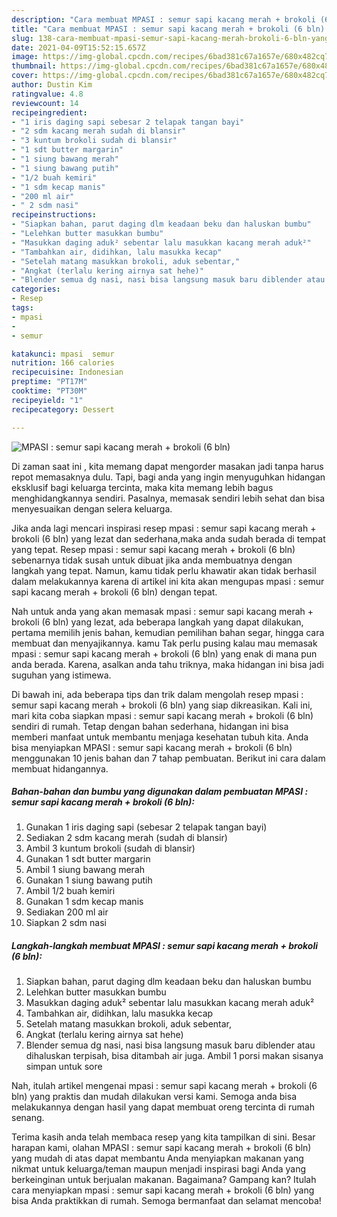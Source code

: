 ```yaml
---
description: "Cara membuat MPASI : semur sapi kacang merah + brokoli (6 bln) yang enak dan Mudah Dibuat"
title: "Cara membuat MPASI : semur sapi kacang merah + brokoli (6 bln) yang enak dan Mudah Dibuat"
slug: 138-cara-membuat-mpasi-semur-sapi-kacang-merah-brokoli-6-bln-yang-enak-dan-mudah-dibuat
date: 2021-04-09T15:52:15.657Z
image: https://img-global.cpcdn.com/recipes/6bad381c67a1657e/680x482cq70/mpasi-semur-sapi-kacang-merah-brokoli-6-bln-foto-resep-utama.jpg
thumbnail: https://img-global.cpcdn.com/recipes/6bad381c67a1657e/680x482cq70/mpasi-semur-sapi-kacang-merah-brokoli-6-bln-foto-resep-utama.jpg
cover: https://img-global.cpcdn.com/recipes/6bad381c67a1657e/680x482cq70/mpasi-semur-sapi-kacang-merah-brokoli-6-bln-foto-resep-utama.jpg
author: Dustin Kim
ratingvalue: 4.8
reviewcount: 14
recipeingredient:
- "1 iris daging sapi sebesar 2 telapak tangan bayi"
- "2 sdm kacang merah sudah di blansir"
- "3 kuntum brokoli sudah di blansir"
- "1 sdt butter margarin"
- "1 siung bawang merah"
- "1 siung bawang putih"
- "1/2 buah kemiri"
- "1 sdm kecap manis"
- "200 ml air"
- " 2 sdm nasi"
recipeinstructions:
- "Siapkan bahan, parut daging dlm keadaan beku dan haluskan bumbu"
- "Lelehkan butter masukkan bumbu"
- "Masukkan daging aduk² sebentar lalu masukkan kacang merah aduk²"
- "Tambahkan air, didihkan, lalu masukka kecap"
- "Setelah matang masukkan brokoli, aduk sebentar,"
- "Angkat (terlalu kering airnya sat hehe)"
- "Blender semua dg nasi, nasi bisa langsung masuk baru diblender atau dihaluskan terpisah, bisa ditambah air juga. Ambil 1 porsi makan sisanya simpan untuk sore"
categories:
- Resep
tags:
- mpasi
- 
- semur

katakunci: mpasi  semur 
nutrition: 166 calories
recipecuisine: Indonesian
preptime: "PT17M"
cooktime: "PT30M"
recipeyield: "1"
recipecategory: Dessert

---
```



![MPASI : semur sapi kacang merah + brokoli (6 bln)](https://img-global.cpcdn.com/recipes/6bad381c67a1657e/680x482cq70/mpasi-semur-sapi-kacang-merah-brokoli-6-bln-foto-resep-utama.jpg)

Di zaman  saat ini , kita memang dapat mengorder masakan jadi tanpa harus repot memasaknya dulu. Tapi, bagi anda yang ingin menyuguhkan hidangan eksklusif bagi keluarga tercinta, maka kita memang lebih bagus menghidangkannya sendiri. Pasalnya, memasak sendiri lebih sehat dan bisa menyesuaikan dengan selera keluarga.

Jika anda lagi mencari inspirasi resep mpasi : semur sapi kacang merah + brokoli (6 bln) yang lezat dan sederhana,maka anda sudah berada di tempat yang tepat. Resep mpasi : semur sapi kacang merah + brokoli (6 bln)  sebenarnya tidak susah untuk dibuat jika anda membuatnya dengan langkah yang tepat. Namun, kamu tidak perlu khawatir akan tidak berhasil dalam melakukannya 
karena di artikel ini kita akan mengupas mpasi : semur sapi kacang merah + brokoli (6 bln) dengan tepat.  



Nah untuk anda yang akan memasak mpasi : semur sapi kacang merah + brokoli (6 bln) yang lezat, ada beberapa langkah yang dapat dilakukan, pertama memilih jenis bahan, kemudian pemilihan bahan segar, hingga cara membuat dan menyajikannya. kamu Tak perlu pusing kalau mau memasak mpasi : semur sapi kacang merah + brokoli (6 bln) yang enak di mana pun anda berada. Karena, asalkan anda  tahu triknya, maka hidangan ini bisa jadi suguhan yang istimewa.

Di bawah ini, ada beberapa tips dan trik dalam mengolah resep mpasi : semur sapi kacang merah + brokoli (6 bln) yang siap dikreasikan. Kali ini, mari kita coba siapkan mpasi : semur sapi kacang merah + brokoli (6 bln) sendiri di rumah. Tetap dengan bahan sederhana, hidangan ini bisa memberi manfaat untuk membantu menjaga kesehatan tubuh kita. Anda bisa menyiapkan MPASI : semur sapi kacang merah + brokoli (6 bln) menggunakan 10 jenis bahan dan 7 tahap pembuatan. Berikut ini cara dalam membuat hidangannya.

<!--inarticleads1-->

##### Bahan-bahan dan bumbu yang digunakan dalam pembuatan MPASI : semur sapi kacang merah + brokoli (6 bln):

1. Gunakan 1 iris daging sapi (sebesar 2 telapak tangan bayi)
1. Sediakan 2 sdm kacang merah (sudah di blansir)
1. Ambil 3 kuntum brokoli (sudah di blansir)
1. Gunakan 1 sdt butter margarin
1. Ambil 1 siung bawang merah
1. Gunakan 1 siung bawang putih
1. Ambil 1/2 buah kemiri
1. Gunakan 1 sdm kecap manis
1. Sediakan 200 ml air
1. Siapkan  2 sdm nasi




<!--inarticleads2-->

##### Langkah-langkah membuat MPASI : semur sapi kacang merah + brokoli (6 bln):

1. Siapkan bahan, parut daging dlm keadaan beku dan haluskan bumbu
1. Lelehkan butter masukkan bumbu
1. Masukkan daging aduk² sebentar lalu masukkan kacang merah aduk²
1. Tambahkan air, didihkan, lalu masukka kecap
1. Setelah matang masukkan brokoli, aduk sebentar,
1. Angkat (terlalu kering airnya sat hehe)
1. Blender semua dg nasi, nasi bisa langsung masuk baru diblender atau dihaluskan terpisah, bisa ditambah air juga. Ambil 1 porsi makan sisanya simpan untuk sore




Nah, itulah artikel mengenai  mpasi : semur sapi kacang merah + brokoli (6 bln)  yang praktis dan mudah dilakukan versi kami. Semoga anda bisa melakukannya dengan hasil yang dapat membuat oreng tercinta di rumah senang. 

Terima kasih anda telah membaca resep yang kita tampilkan di sini. Besar harapan kami, olahan  MPASI : semur sapi kacang merah + brokoli (6 bln) yang mudah di atas dapat membantu Anda menyiapkan makanan yang nikmat untuk keluarga/teman maupun menjadi inspirasi bagi Anda yang berkeinginan untuk berjualan makanan. Bagaimana? Gampang kan? Itulah cara menyiapkan mpasi : semur sapi kacang merah + brokoli (6 bln) yang bisa Anda praktikkan di rumah. Semoga bermanfaat dan selamat mencoba!

